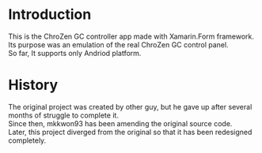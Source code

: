 # Introduction 
This is the ChroZen GC controller app made with Xamarin.Form framework.  
Its purpose was an emulation of the real ChroZen GC control panel.  
So far, It supports only Andriod platform.

# History
The original project was created by other guy, but he gave up after several months of struggle to complete it.  
Since then, mkkwon93 has been amending the original source code.  
Later, this project diverged from the original so that it has been redesigned completely.

